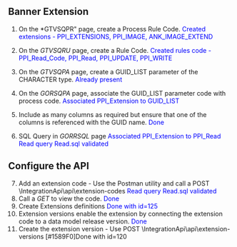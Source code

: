 ## Banner Extension
1.  On the *GTVSQPR" page, create a Process Rule Code.
    <span style="color:blue">Created extensions -  PPI_EXTENSIONS, PPI_IMAGE, ANK_IMAGE_EXTEND</span>
2. On the *GTVSQRU* page, create a Rule Code.
<span style="color:blue">Created rules code - PPI_Read_Code, PPI_Read, PPI_UPDATE, PPI_WRITE</span>

3. On the *GTVSQPA* page, create a GUID_LIST parameter of the CHARACTER type.
<span style="color:blue">Already present</span>
4. On the *GORSQPA* page, associate the GUID_LIST parameter code with process code.
<span style="color:blue">Associated PPI_Extension to GUID_LIST</span>
5. Include as many columns as required but ensure that one of the columns is referenced with the GUID name.
<span style="color:blue">Done</span>
6. SQL Query in *GORRSQL* page
<span style="color:blue">Associated PPI_Extension to PPI_Read</span>
<span style="color:blue">Read query Read.sql validated</span>

## Configure the API
7. Add an extension code - Use the Postman utility and call a POST \IntegrationApi\api\extension-codes
<span style="color:blue">Read query Read.sql validated</span>
8. Call a *GET* to view the code.
<span style="color:blue">Done</span>
9. Create Extensions definitions
<span style="color:blue">Done with id=125</span>
10. Extension versions enable the extension by connecting the extension code to a data model release version.
<span style="color:blue">Done</span>
11. Create the extension version - Use POST \IntegrationApi\api\extension-versions
[#1589F0]Done with id=120

